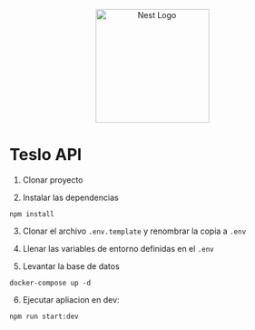 <p align="center">
  <a href="http://nestjs.com/" target="blank"><img src="https://nestjs.com/img/logo-small.svg" width="200" alt="Nest Logo" /></a>
</p>

# Teslo API

1. Clonar proyecto

2. Instalar las dependencias
```
npm install
```

3. Clonar el archivo ```.env.template``` y renombrar la copia a ```.env```

4. Llenar las variables de entorno definidas en el ```.env```

5. Levantar la base de datos
```
docker-compose up -d
```
6. Ejecutar apliacion en dev:
```
npm run start:dev
```